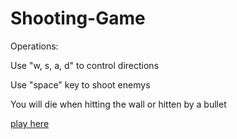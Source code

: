 # Shooting-Game

Operations:

Use "w, s, a, d" to control directions

Use "space" key to shoot enemys

You will die when hitting the wall or hitten by a bullet

[play here](https://xyang1127.github.io/Shooting-Game/)
